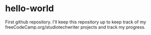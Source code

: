 # hello-world
First github repository. I'll keep this repository up to keep track of my freeCodeCamp.org/studiotechwriter projects and track my progress.
